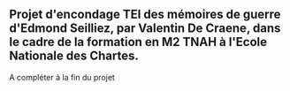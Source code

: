 ## Projet d'encondage TEI des mémoires de guerre d'Edmond Seilliez, par Valentin De Craene, dans le cadre de la formation en M2 TNAH à l'Ecole Nationale des Chartes.
A compléter à la fin du projet

